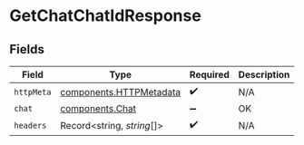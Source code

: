 # GetChatChatIdResponse


## Fields

| Field                                                              | Type                                                               | Required                                                           | Description                                                        |
| ------------------------------------------------------------------ | ------------------------------------------------------------------ | ------------------------------------------------------------------ | ------------------------------------------------------------------ |
| `httpMeta`                                                         | [components.HTTPMetadata](../../models/components/httpmetadata.md) | :heavy_check_mark:                                                 | N/A                                                                |
| `chat`                                                             | [components.Chat](../../models/components/chat.md)                 | :heavy_minus_sign:                                                 | OK                                                                 |
| `headers`                                                          | Record<string, *string*[]>                                         | :heavy_check_mark:                                                 | N/A                                                                |